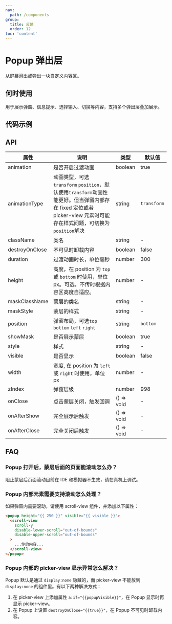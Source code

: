 ```yaml
---
nav:
  path: /components
group:
  title: 反馈
  order: 12
toc: 'content'
---
```


# Popup 弹出层

从屏幕滑出或弹出一块自定义内容区。

## 何时使用

用于展示弹窗、信息提示、选择输入、切换等内容，支持多个弹出层叠加展示。

## 代码示例

<!-- <code src='pages/Popup/index'></code> -->

## API

| 属性           | 说明                                                                                                                                                              | 类型       | 默认值      |
| -------------- | ----------------------------------------------------------------------------------------------------------------------------------------------------------------- | ---------- | ----------- |
| animation      | 是否开启过渡动画                                                                                                                                                  | boolean    | true        |
| animationType  | 动画类型，可选`transform` `position`，默认使用`transform`动画性能更好。但当弹窗内部存在 fixed 定位或者 picker-view 元素时可能存在样式问题，可切换为`position`解决 | string     | `transform` |
| className      | 类名                                                                                                                                                              | string     | -           |
| destroyOnClose | 不可见时卸载内容                                                                                                                                                  | boolean    | false       |
| duration       | 过渡动画时长，单位毫秒                                                                                                                                            | number     | 300         |
| height         | 高度，在 position 为 `top` 或 `bottom` 时使用，单位 px。可选，不传时根据内容区高度自适应。                                                                        | number     | -           |
| maskClassName  | 蒙层的类名                                                                                                                                                        | string     | -           |
| maskStyle      | 蒙层的样式                                                                                                                                                        | string     | -           |
| position       | 弹窗布局，可选`top` `bottom` `left` `right`                                                                                                                       | string     | `bottom`    |
| showMask       | 是否展示蒙层                                                                                                                                                      | boolean    | true        |
| style          | 样式                                                                                                                                                              | string     | -           |
| visible        | 是否显示                                                                                                                                                          | boolean    | false       |
| width          | 宽度, 在 position 为 `left` 或 `right` 时使用，单位 px                                                                                                            | number     | -           |
| zIndex         | 弹窗层级                                                                                                                                                          | number     | 998         |
| onClose        | 点击蒙层关闭，触发回调                                                                                                                                            | () => void | -           |
| onAfterShow    | 完全展示后触发                                                                                                                                                    | () => void | -           |
| onAfterClose   | 完全关闭后触发                                                                                                                                                    | () => void | -           |

## FAQ

### Popup 打开后，蒙层后面的页面能滚动怎么办？

阻止蒙层后页面滚动目前在 IDE 和模拟器不生效，请在真机上调试。

### Popup 内部元素需要支持滚动怎么处理？

如果弹窗内需要滚动，请使用 scroll-view 组件，并添加以下属性：

```html
<popup height="{{ 250 }}" visible="{{ visible }}">
  <scroll-view
    scroll-y
    disable-lower-scroll="out-of-bounds"
    disable-upper-scroll="out-of-bounds"
  >
    ...你的内容...
  </scroll-view>
</popup>
```

### Popup 内部的 picker-view 显示异常怎么解决？

Popup 默认是通过 `display:none` 隐藏的，而 picker-view 不能放到 `display:none` 的组件里。有以下两种解决方式：

1. 在 picker-view 上添加属性 `a:if="{{popupVisible}}"`，在 Popup 显示时再显示 picker-view。
2. 在 Popup 上设置 `destroyOnClose="{{true}}"`，在 Popup 不可见时卸载内容。
